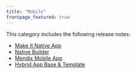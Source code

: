 ```yaml
---
title: "Mobile"
frontpage_featured: true
---
```


This category includes the following release notes: 

* [Make It Native App](make-it-native-app)
* [Native Builder](native-builder)
* [Mendix Mobile App](mendix-mobile-app)
* [Hybrid App Base & Template](hybrid-app)
